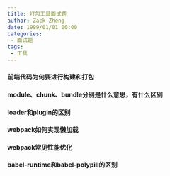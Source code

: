 ```yaml
---
title: 打包工具面试题
author: Zack Zheng
date: 1999/01/01 00:00
categories:
 - 面试题
tags:
 - 工具
---
```


#### 前端代码为何要进行构建和打包

#### module、chunk、bundle分别是什么意思，有什么区别

#### loader和plugin的区别

#### webpack如何实现懒加载

#### webpack常见性能优化

#### babel-runtime和babel-polypill的区别 

